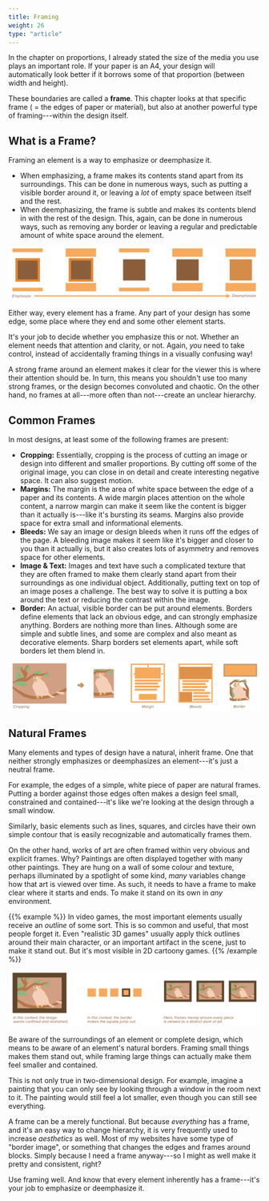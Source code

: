 ```yaml
---
title: Framing
weight: 26
type: "article"
---
```


In the chapter on proportions, I already stated the size of the media you use plays an important role. If your paper is an A4, your design will automatically look better if it borrows some of that proportion (between width and height).

These boundaries are called a **frame**. This chapter looks at that specific frame ( = the edges of paper or material), but also at another powerful type of framing---within the design itself.

## What is a Frame?

Framing an element is a way to emphasize or deemphasize it. 

* When emphasizing, a frame makes its contents stand apart from its surroundings. This can be done in numerous ways, such as putting a visible border around it, or leaving a _lot_ of empty space between itself and the rest.
* When deemphasizing, the frame is subtle and makes its contents blend in with the rest of the design. This, again, can be done in numerous ways, such as removing any border or leaving a regular and predictable amount of white space around the element.

![Emphasis through framing in design.](DesignFramingEmphasis.webp)

Either way, every element has a frame. Any part of your design has some edge, some place where they end and some other element starts.

It's your job to decide whether you emphasize this or not. Whether an element needs that attention and clarity, or not. Again, _you_ need to take control, instead of accidentally framing things in a visually confusing way!

A strong frame around an element makes it clear for the viewer this is where their attention should be. In turn, this means you shouldn't use too many strong frames, or the design becomes convoluted and chaotic. On the other hand, no frames at all---more often than not---create an unclear hierarchy.

## Common Frames

In most designs, at least some of the following frames are present:

-   **Cropping:** Essentially, cropping is the process of cutting an image or design into different and smaller proportions. By cutting off some of the original image, you can close in on detail and create interesting negative space. It can also suggest motion.
-   **Margins:** The margin is the area of white space between the edge of a paper and its contents. A wide margin places attention on the whole content, a narrow margin can make it seem like the content is bigger than it actually is---like it's bursting its seams. Margins also provide space for extra small and informational elements.
-   **Bleeds:** We say an image or design bleeds when it runs off the edges of the page. A bleeding image makes it seem like it's bigger and closer to you than it actually is, but it also creates lots of asymmetry and removes space for other elements.
-   **Image & Text:** Images and text have such a complicated texture that they are often framed to make them clearly stand apart from their surroundings as one individual object. Additionally, putting text on top of an image poses a challenge. The best way to solve it is putting a box around the text or reducing the contrast within the image.
-   **Border:** An actual, visible border can be put around elements. Borders define elements that lack an obvious edge, and can strongly emphasize anything. Borders are nothing more than lines. Although some are simple and subtle lines, and some are complex and also meant as decorative elements. Sharp borders set elements apart, while soft borders let them blend in.

![Different types of framing in design.](DesignFramingTypes.webp)

## Natural Frames

Many elements and types of design have a natural, inherit frame. One that neither strongly emphasizes or deemphasizes an element---it's just a neutral frame.

For example, the edges of a simple, white piece of paper are natural frames. Putting a border against those edges often makes a design feel small, constrained and contained---it's like we're looking at the design through a small window. 

Similarly, basic elements such as lines, squares, and circles have their own simple contour that is easily recognizable and automatically frames them.

On the other hand, works of art are often framed within very obvious and explicit frames. Why? Paintings are often displayed together with many other paintings. They are hung on a wall of some colour and texture, perhaps illuminated by a spotlight of some kind, _many_ variables change how that art is viewed over time. As such, it needs to have a frame to make clear where it starts and ends. To make it stand on its own in _any_ environment.

{{% example %}}
In video games, the most important elements usually receive an _outline_ of some sort. This is so common and useful, that most people forget it. Even "realistic 3D games" usually apply thick outlines around their main character, or an important artifact in the scene, just to make it stand out. But it's most visible in 2D cartoony games.
{{% /example %}}

![Natural frames and the importance of context.](DesignFramingContext.webp)

Be aware of the surroundings of an element or complete design, which means to be aware of an element's natural borders. Framing small things makes them stand out, while framing large things can actually make them feel smaller and contained. 

This is not only true in two-dimensional design. For example, imagine a painting that you can only see by looking through a window in the room next to it. The painting would still feel a lot smaller, even though you can still see everything.

A frame can be a merely functional. But because _everything_ has a frame, and it's an easy way to change hierarchy, it is very frequently used to increase _aesthetics_ as well. Most of my websites have some type of "border image", or something that changes the edges and frames around blocks. Simply because I need a frame anyway---so I might as well make it pretty and consistent, right?

Use framing well. And know that every element inherently has a frame---it's your job to emphasize or deemphasize it.